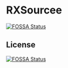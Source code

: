 # RXSourcee
[![FOSSA Status](https://app.fossa.io/api/projects/git%2Bgithub.com%2Fbrunobertolini%2Frxsourcee.svg?type=shield)](https://app.fossa.io/projects/git%2Bgithub.com%2Fbrunobertolini%2Frxsourcee?ref=badge_shield)



## License
[![FOSSA Status](https://app.fossa.io/api/projects/git%2Bgithub.com%2Fbrunobertolini%2Frxsourcee.svg?type=large)](https://app.fossa.io/projects/git%2Bgithub.com%2Fbrunobertolini%2Frxsourcee?ref=badge_large)